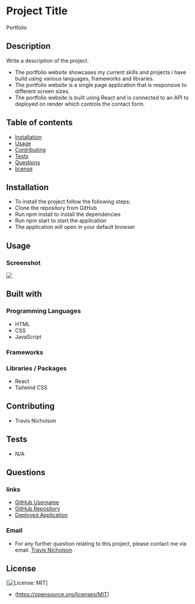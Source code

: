 # Project Title
Portfolio
## Description
Write a description of the project.

- The portfolio website showcases my current skills and projects i have build using various languages, frameworks and libraries.
- The portfolio website is a single page application that is responsive to different screen sizes.
- The portfolio website is built using React and is connected to an API to deployed on render which controls the contact form.
## Table of contents
- [Installation](#installation)
- [Usage](#Usage)
- [Contributing](#Contributing)
- [Tests](#Tests)
- [Questions](#Questions)
- [license](#license)

## Installation
- To install the project follow the following steps:
- Clone the repository from GitHub
- Run npm install to install the dependencies
- Run npm start to start the application
- The application will open in your default browser
## Usage

### Screenshot
![](./src/assets/images/portfolio.png)

## Built with
### Programming Languages
- HTML
- CSS
- JavaScript
### Frameworks

### Libraries / Packages
- React
- Tailwind CSS
## Contributing
- Travis Nicholson
## Tests
- N/A
## Questions
### links
- [GitHub Username](https://github.com/Travisnicholson90)
- [GitHub Repository](https://github.com/Travisnicholson90/portfolio-usyd)
- [Deployed Application](https://travisnicholson90.github.io/portfolio-usyd/)

### Email
- For any further question relating to this project, please contact me via email.
[Travis Nicholson](mailto::nicholson_travis@hotmail.com)

## License
[![License: MIT](https://img.shields.io/badge/License-MIT-yellow.svg)]
 - (https://opensource.org/licenses/MIT)

